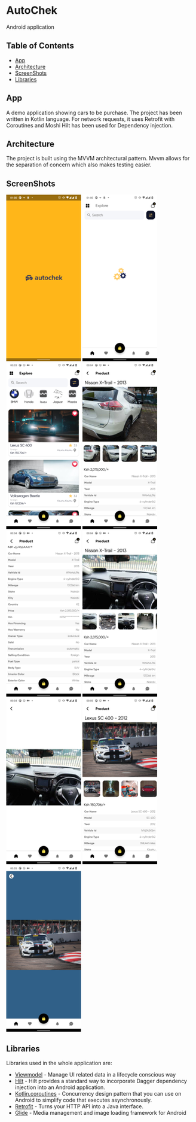 # AutoChek
Android application


## Table of Contents

- [App](#app)
- [Architecture](#architecture)
- [ScreenShots](#screenshots)
- [Libraries](#libraries)

## App
A demo application showing cars to be purchase.
The project has been written in Kotlin language. For network requests, it uses Retrofit with Coroutines and Moshi 
Hilt has been used for Dependency injection.

## Architecture
The project is built using the MVVM architectural pattern. Mvvm allows for the separation of concern which also makes testing easier.

## ScreenShots
  <img src="art/splash_screen.png" width="200" style="max-width:100%;"> <img src="art/loading_screen.png" width="200" style="max-width:100%;">
  <img src="art/home.png" width="200" style="max-width:100%;"> <img src="art/car_detail.png" width="200" style="max-width:100%;">
  <img src="art/car_details_1.png" width="200" style="max-width:100%;"> <img src="art/car_details_2.png" width="200" style="max-width:100%;"> 
<img src="art/image_full_screen.png" width="200" style="max-width:100%;"> <img src="art/car_detail_3.png" width="200" style="max-width:100%;">
  <img src="art/image_full_screen_1.png" width="200" style="max-width:100%;">

## Libraries

Libraries used in the whole application are:

- [Viewmodel](https://developer.android.com/topic/libraries/architecture/viewmodel) - Manage UI related data in a lifecycle conscious way
- [Hilt](https://dagger.dev/hilt/) - Hilt provides a standard way to incorporate Dagger dependency injection into an Android application.
- [Kotlin.coroutines](https://developer.android.com/kotlin/coroutines?gclid=Cj0KCQjw1dGJBhD4ARIsANb6Odld-9wkN4Lkm6UJAvWRshusopwstZH5IXkSLzxv_Q5JYjgjozIywfcaAlS9EALw_wcB&gclsrc=aw.ds) - Concurrency design pattern that you can use on Android to simplify code that executes asynchronously. 
- [Retrofit](https://square.github.io/retrofit/) - Turns your HTTP API into a Java interface.
- [Glide](https://github.com/bumptech/glide) - Media management and image loading framework for Android
